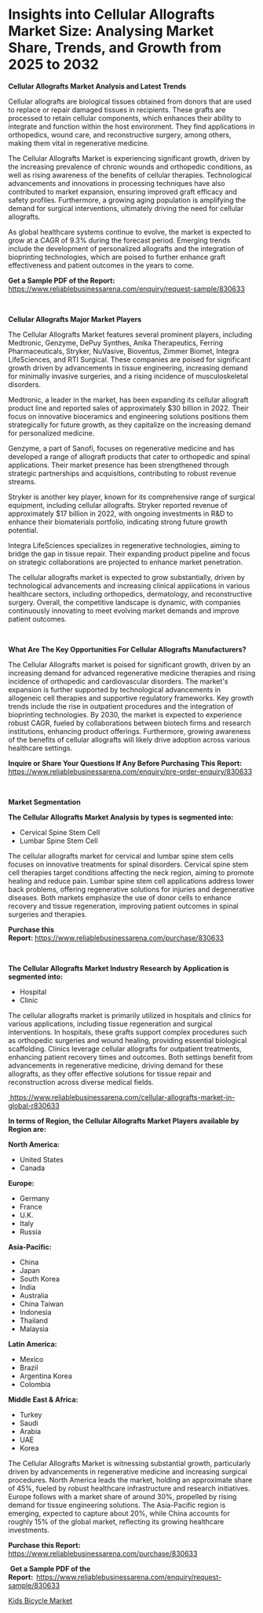 <p><h1>Insights into Cellular Allografts Market Size: Analysing Market Share, Trends, and Growth from 2025 to 2032</h1></p><p><strong>Cellular Allografts Market Analysis and Latest Trends</strong></p>
<p><p>Cellular allografts are biological tissues obtained from donors that are used to replace or repair damaged tissues in recipients. These grafts are processed to retain cellular components, which enhances their ability to integrate and function within the host environment. They find applications in orthopedics, wound care, and reconstructive surgery, among others, making them vital in regenerative medicine.</p><p>The Cellular Allografts Market is experiencing significant growth, driven by the increasing prevalence of chronic wounds and orthopedic conditions, as well as rising awareness of the benefits of cellular therapies. Technological advancements and innovations in processing techniques have also contributed to market expansion, ensuring improved graft efficacy and safety profiles. Furthermore, a growing aging population is amplifying the demand for surgical interventions, ultimately driving the need for cellular allografts.</p><p>As global healthcare systems continue to evolve, the market is expected to grow at a CAGR of 9.3% during the forecast period. Emerging trends include the development of personalized allografts and the integration of bioprinting technologies, which are poised to further enhance graft effectiveness and patient outcomes in the years to come.</p></p>
<p><strong>Get a Sample PDF of the Report:&nbsp;</strong> <a href="https://www.reliablebusinessarena.com/enquiry/request-sample/830633?utm_campaign=2532&utm_medium=2&utm_source=Github&utm_content=ia&utm_term=25032025&utm_id=cellular-allografts">https://www.reliablebusinessarena.com/enquiry/request-sample/830633</a></p>
<p>&nbsp;</p>
<p><strong>Cellular Allografts Major Market Players</strong></p>
<p><p>The Cellular Allografts Market features several prominent players, including Medtronic, Genzyme, DePuy Synthes, Anika Therapeutics, Ferring Pharmaceuticals, Stryker, NuVasive, Bioventus, Zimmer Biomet, Integra LifeSciences, and RTI Surgical. These companies are poised for significant growth driven by advancements in tissue engineering, increasing demand for minimally invasive surgeries, and a rising incidence of musculoskeletal disorders.</p><p>Medtronic, a leader in the market, has been expanding its cellular allograft product line and reported sales of approximately $30 billion in 2022. Their focus on innovative bioceramics and engineering solutions positions them strategically for future growth, as they capitalize on the increasing demand for personalized medicine.</p><p>Genzyme, a part of Sanofi, focuses on regenerative medicine and has developed a range of allograft products that cater to orthopedic and spinal applications. Their market presence has been strengthened through strategic partnerships and acquisitions, contributing to robust revenue streams.</p><p>Stryker is another key player, known for its comprehensive range of surgical equipment, including cellular allografts. Stryker reported revenue of approximately $17 billion in 2022, with ongoing investments in R&D to enhance their biomaterials portfolio, indicating strong future growth potential.</p><p>Integra LifeSciences specializes in regenerative technologies, aiming to bridge the gap in tissue repair. Their expanding product pipeline and focus on strategic collaborations are projected to enhance market penetration.</p><p>The cellular allografts market is expected to grow substantially, driven by technological advancements and increasing clinical applications in various healthcare sectors, including orthopedics, dermatology, and reconstructive surgery. Overall, the competitive landscape is dynamic, with companies continuously innovating to meet evolving market demands and improve patient outcomes.</p></p>
<p>&nbsp;</p>
<p><strong>What Are The Key Opportunities For Cellular Allografts Manufacturers?</strong></p>
<p><p>The Cellular Allografts market is poised for significant growth, driven by an increasing demand for advanced regenerative medicine therapies and rising incidence of orthopedic and cardiovascular disorders. The market's expansion is further supported by technological advancements in allogeneic cell therapies and supportive regulatory frameworks. Key growth trends include the rise in outpatient procedures and the integration of bioprinting technologies. By 2030, the market is expected to experience robust CAGR, fueled by collaborations between biotech firms and research institutions, enhancing product offerings. Furthermore, growing awareness of the benefits of cellular allografts will likely drive adoption across various healthcare settings.</p></p>
<p><strong>Inquire or Share Your Questions If Any Before Purchasing This Report:</strong> <a href="https://www.reliablebusinessarena.com/enquiry/pre-order-enquiry/830633?utm_campaign=2532&utm_medium=2&utm_source=Github&utm_content=ia&utm_term=25032025&utm_id=cellular-allografts">https://www.reliablebusinessarena.com/enquiry/pre-order-enquiry/830633</a></p>
<p>&nbsp;</p>
<p><strong>Market Segmentation</strong></p>
<p><strong>The Cellular Allografts Market Analysis by types is segmented into:</strong></p>
<p><ul><li>Cervical Spine Stem Cell</li><li>Lumbar Spine Stem Cell</li></ul></p>
<p><p>The cellular allografts market for cervical and lumbar spine stem cells focuses on innovative treatments for spinal disorders. Cervical spine stem cell therapies target conditions affecting the neck region, aiming to promote healing and reduce pain. Lumbar spine stem cell applications address lower back problems, offering regenerative solutions for injuries and degenerative diseases. Both markets emphasize the use of donor cells to enhance recovery and tissue regeneration, improving patient outcomes in spinal surgeries and therapies.</p></p>
<p><strong>Purchase this Report:&nbsp;</strong><a href="https://www.reliablebusinessarena.com/purchase/830633?utm_campaign=2532&utm_medium=2&utm_source=Github&utm_content=ia&utm_term=25032025&utm_id=cellular-allografts">https://www.reliablebusinessarena.com/purchase/830633</a></p>
<p>&nbsp;</p>
<p><strong>The Cellular Allografts Market Industry Research by Application is segmented into:</strong></p>
<p><ul><li>Hospital</li><li>Clinic</li></ul></p>
<p><p>The cellular allografts market is primarily utilized in hospitals and clinics for various applications, including tissue regeneration and surgical interventions. In hospitals, these grafts support complex procedures such as orthopedic surgeries and wound healing, providing essential biological scaffolding. Clinics leverage cellular allografts for outpatient treatments, enhancing patient recovery times and outcomes. Both settings benefit from advancements in regenerative medicine, driving demand for these allografts, as they offer effective solutions for tissue repair and reconstruction across diverse medical fields.</p></p>
<p><a href="https://www.reliablebusinessarena.com/cellular-allografts-market-in-global-r830633?utm_campaign=2532&utm_medium=2&utm_source=Github&utm_content=ia&utm_term=25032025&utm_id=cellular-allografts">&nbsp;https://www.reliablebusinessarena.com/cellular-allografts-market-in-global-r830633</a></p>
<p><strong>In terms of Region, the Cellular Allografts Market Players available by Region are:</strong></p>
<p>
    <p> <strong> North America: </strong>
        <ul>
            <li>United States</li>
            <li>Canada</li>
        </ul>
        </p> 
    <p> <strong> Europe: </strong>
        <ul>
            <li>Germany</li>
            <li>France</li>
            <li>U.K.</li>
            <li>Italy</li>
            <li>Russia</li>
        </ul>
        </p> 
    <p> <strong> Asia-Pacific: </strong>
        <ul>
            <li>China</li>
            <li>Japan</li>
            <li>South Korea</li>
            <li>India</li>
            <li>Australia</li>
            <li>China Taiwan</li>
            <li>Indonesia</li>
            <li>Thailand</li>
            <li>Malaysia</li>
        </ul>
        </p> 
    <p> <strong> Latin America: </strong>
        <ul>
            <li>Mexico</li>
            <li>Brazil</li>
            <li>Argentina Korea</li>
            <li>Colombia</li>
        </ul>
        </p> 
    <p> <strong> Middle East & Africa: </strong>
        <ul>
            <li>Turkey</li>
            <li>Saudi</li>
            <li>Arabia</li>
            <li>UAE</li>
            <li>Korea</li>
        </ul>
    </p>
    </p>
<p><p>The Cellular Allografts Market is witnessing substantial growth, particularly driven by advancements in regenerative medicine and increasing surgical procedures. North America leads the market, holding an approximate share of 45%, fueled by robust healthcare infrastructure and research initiatives. Europe follows with a market share of around 30%, propelled by rising demand for tissue engineering solutions. The Asia-Pacific region is emerging, expected to capture about 20%, while China accounts for roughly 15% of the global market, reflecting its growing healthcare investments.</p></p>
<p><strong>Purchase this Report: </strong><a href="https://www.reliablebusinessarena.com/purchase/830633?utm_campaign=2532&utm_medium=2&utm_source=Github&utm_content=ia&utm_term=25032025&utm_id=cellular-allografts">https://www.reliablebusinessarena.com/purchase/830633</a></p>
<p>&nbsp;<strong>Get a Sample PDF of the Report:&nbsp;&nbsp;</strong><a href="https://www.reliablebusinessarena.com/enquiry/request-sample/830633?utm_campaign=2532&utm_medium=2&utm_source=Github&utm_content=ia&utm_term=25032025&utm_id=cellular-allografts">https://www.reliablebusinessarena.com/enquiry/request-sample/830633</a></p>
<p><strong></strong></p>
<p><p><a href="https://github.com/mathastilley812967/Market-Research-Report-List-1/blob/main/kids-bicycle-market.md?utm_campaign=2532&utm_medium=2&utm_source=Github&utm_content=ia&utm_term=25032025&utm_id=cellular-allografts">Kids Bicycle Market</a></p></p>